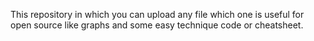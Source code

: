 This repository in which you can upload any file which one is useful for open source like graphs and some easy technique code or cheatsheet.
